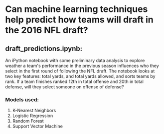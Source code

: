 # Can machine learning techniques help predict how teams will draft in the 2016 NFL draft?

## draft_predictions.ipynb: 

An iPython notebook with some preliminary data analysis to explore weather a team's performance in the previous season influences who they select in the first round of following the NFL draft. The notebook looks at two key features: total yards, and total yards allowed, and sorts teams by rank. If a team finishes ranked 12th in total offense and 20th in total defense, will they select someone on offense of defense?

### Models used:
1. K-Nearest Neighbors
2. Logistic Regression
3. Random Forest
4. Support Vector Machine
